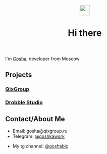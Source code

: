 
<body>
  <header>
    <img src="https://github.com/blackcater/blackcater/raw/main/images/Hi.gif" height="32"/><h1>Hi there</h1>
  </header>
  <div class="container">
    <p>
      I'm <a href="https://t.me/goshabio/9">Gosha</a>, developer from Moscow
    </p>
    <h2>Projects</h2>
    <h3><a href="https://qixgroup.ru">QixGroup</a></h3>
    <h3><a href="https://drobble.studio">Drobble Studio</a></h3>
    <h2>Contact/About Me</h2>
    <ul>
      <li>Email: gosha@qixgroup.ru</li>
      <li>Telegram: <a href="https:/t.me/goshkawork">@goshkawork</a></li>
    </ul>
    <ul>
      <li>My tg channel: <a href="https:/t.me/goshabio">@goshabio</a></li>
    </ul>
   
  </div>
</body>
</html>
